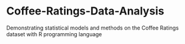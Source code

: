 # Coffee-Ratings-Data-Analysis
Demonstrating statistical models and methods on the Coffee Ratings dataset with R programming language
